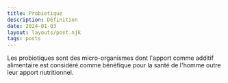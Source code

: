 ```yaml
---
title: Probiotique
description: Définition
date: 2024-01-03
layout: layouts/post.njk
tags: posts
---
```


Les probiotiques sont des micro-organismes dont l'apport comme additif alimentaire est considéré comme bénéfique pour la santé de l'homme outre leur apport nutritionnel.